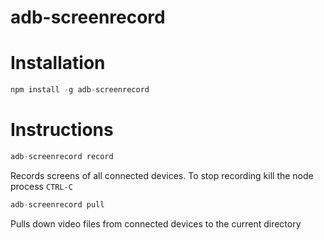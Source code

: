 # adb-screenrecord

# Installation
```javascript
npm install -g adb-screenrecord
```

# Instructions

```javascript
adb-screenrecord record
```
Records screens of all connected devices. To stop recording kill the node process ```CTRL-C```

```javascript
adb-screenrecord pull
```
Pulls down video files from connected devices to the current directory
